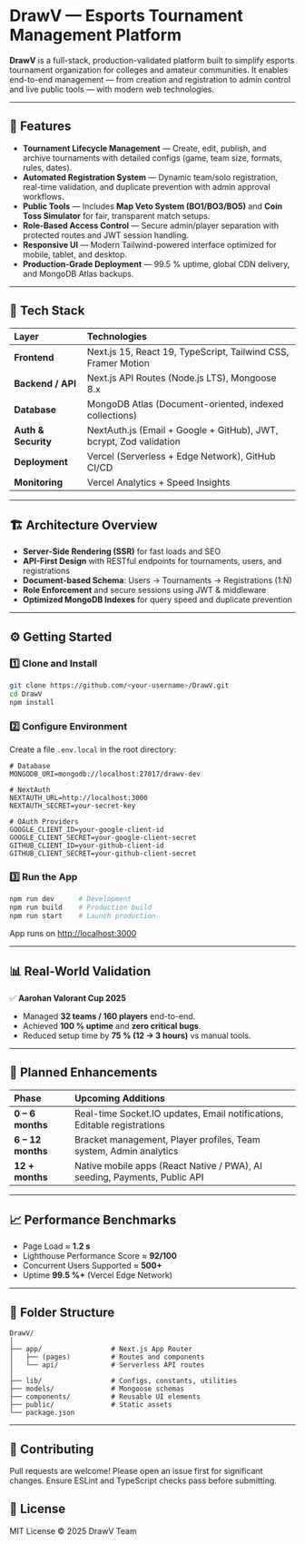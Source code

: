 # DrawV — Esports Tournament Management Platform

**DrawV** is a full-stack, production-validated platform built to simplify esports tournament organization for colleges and amateur communities. It enables end-to-end management — from creation and registration to admin control and live public tools — with modern web technologies.

---

## 🚀 Features

* **Tournament Lifecycle Management** — Create, edit, publish, and archive tournaments with detailed configs (game, team size, formats, rules, dates).
* **Automated Registration System** — Dynamic team/solo registration, real-time validation, and duplicate prevention with admin approval workflows.
* **Public Tools** — Includes **Map Veto System (BO1/BO3/BO5)** and **Coin Toss Simulator** for fair, transparent match setups.
* **Role-Based Access Control** — Secure admin/player separation with protected routes and JWT session handling.
* **Responsive UI** — Modern Tailwind-powered interface optimized for mobile, tablet, and desktop.
* **Production-Grade Deployment** — 99.5 % uptime, global CDN delivery, and MongoDB Atlas backups.

---

## 🧠 Tech Stack

| Layer               | Technologies                                                       |
| :------------------ | :----------------------------------------------------------------- |
| **Frontend**        | Next.js 15, React 19, TypeScript, Tailwind CSS, Framer Motion      |
| **Backend / API**   | Next.js API Routes (Node.js LTS), Mongoose 8.x                     |
| **Database**        | MongoDB Atlas (Document-oriented, indexed collections)             |
| **Auth & Security** | NextAuth.js (Email + Google + GitHub), JWT, bcrypt, Zod validation |
| **Deployment**      | Vercel (Serverless + Edge Network), GitHub CI/CD                   |
| **Monitoring**      | Vercel Analytics + Speed Insights                                  |

---

## 🏗 Architecture Overview

* **Server-Side Rendering (SSR)** for fast loads and SEO
* **API-First Design** with RESTful endpoints for tournaments, users, and registrations
* **Document-based Schema**: Users → Tournaments → Registrations (1:N)
* **Role Enforcement** and secure sessions using JWT & middleware
* **Optimized MongoDB Indexes** for query speed and duplicate prevention

---

## ⚙️ Getting Started

### 1️⃣ Clone and Install

```bash
git clone https://github.com/<your-username>/DrawV.git
cd DrawV
npm install
```

### 2️⃣ Configure Environment

Create a file `.env.local` in the root directory:

```env
# Database
MONGODB_URI=mongodb://localhost:27017/drawv-dev

# NextAuth
NEXTAUTH_URL=http://localhost:3000
NEXTAUTH_SECRET=your-secret-key

# OAuth Providers
GOOGLE_CLIENT_ID=your-google-client-id
GOOGLE_CLIENT_SECRET=your-google-client-secret
GITHUB_CLIENT_ID=your-github-client-id
GITHUB_CLIENT_SECRET=your-github-client-secret
```

### 3️⃣ Run the App

```bash
npm run dev      # Development
npm run build    # Production build
npm run start    # Launch production
```

App runs on [http://localhost:3000](http://localhost:3000)

---

## 📊 Real-World Validation

✅ **Aarohan Valorant Cup 2025**

* Managed **32 teams / 160 players** end-to-end.
* Achieved **100 % uptime** and **zero critical bugs**.
* Reduced setup time by **75 % (12 → 3 hours)** vs manual tools.

---

## 🔧 Planned Enhancements

| Phase             | Upcoming Additions                                                        |
| :---------------- | :------------------------------------------------------------------------ |
| **0 – 6 months**  | Real-time Socket.IO updates, Email notifications, Editable registrations  |
| **6 – 12 months** | Bracket management, Player profiles, Team system, Admin analytics         |
| **12 + months**   | Native mobile apps (React Native / PWA), AI seeding, Payments, Public API |

---

## 📈 Performance Benchmarks

* Page Load ≈ **1.2 s**
* Lighthouse Performance Score ≈ **92/100**
* Concurrent Users Supported ≈ **500+**
* Uptime **99.5 %+** (Vercel Edge Network)

---

## 🧩 Folder Structure

```
DrawV/
│
├── app/                 # Next.js App Router
│   ├── (pages)          # Routes and components
│   └── api/             # Serverless API routes
│
├── lib/                 # Configs, constants, utilities
├── models/              # Mongoose schemas
├── components/          # Reusable UI elements
├── public/              # Static assets
└── package.json
```

---

## 🤝 Contributing

Pull requests are welcome!
Please open an issue first for significant changes.
Ensure ESLint and TypeScript checks pass before submitting.


## 📜 License

MIT License © 2025 DrawV Team
